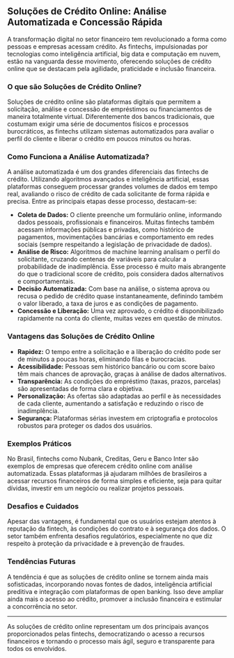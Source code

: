 ## Soluções de Crédito Online: Análise Automatizada e Concessão Rápida

A transformação digital no setor financeiro tem revolucionado a forma como pessoas e empresas acessam crédito. As fintechs, impulsionadas por tecnologias como inteligência artificial, big data e computação em nuvem, estão na vanguarda desse movimento, oferecendo soluções de crédito online que se destacam pela agilidade, praticidade e inclusão financeira.

### O que são Soluções de Crédito Online?

Soluções de crédito online são plataformas digitais que permitem a solicitação, análise e concessão de empréstimos ou financiamentos de maneira totalmente virtual. Diferentemente dos bancos tradicionais, que costumam exigir uma série de documentos físicos e processos burocráticos, as fintechs utilizam sistemas automatizados para avaliar o perfil do cliente e liberar o crédito em poucos minutos ou horas.

### Como Funciona a Análise Automatizada?

A análise automatizada é um dos grandes diferenciais das fintechs de crédito. Utilizando algoritmos avançados e inteligência artificial, essas plataformas conseguem processar grandes volumes de dados em tempo real, avaliando o risco de crédito de cada solicitante de forma rápida e precisa. Entre as principais etapas desse processo, destacam-se:

- **Coleta de Dados:** O cliente preenche um formulário online, informando dados pessoais, profissionais e financeiros. Muitas fintechs também acessam informações públicas e privadas, como histórico de pagamentos, movimentações bancárias e comportamento em redes sociais (sempre respeitando a legislação de privacidade de dados).
- **Análise de Risco:** Algoritmos de machine learning analisam o perfil do solicitante, cruzando centenas de variáveis para calcular a probabilidade de inadimplência. Esse processo é muito mais abrangente do que o tradicional score de crédito, pois considera dados alternativos e comportamentais.
- **Decisão Automatizada:** Com base na análise, o sistema aprova ou recusa o pedido de crédito quase instantaneamente, definindo também o valor liberado, a taxa de juros e as condições de pagamento.
- **Concessão e Liberação:** Uma vez aprovado, o crédito é disponibilizado rapidamente na conta do cliente, muitas vezes em questão de minutos.

### Vantagens das Soluções de Crédito Online

- **Rapidez:** O tempo entre a solicitação e a liberação do crédito pode ser de minutos a poucas horas, eliminando filas e burocracias.
- **Acessibilidade:** Pessoas sem histórico bancário ou com score baixo têm mais chances de aprovação, graças à análise de dados alternativos.
- **Transparência:** As condições do empréstimo (taxas, prazos, parcelas) são apresentadas de forma clara e objetiva.
- **Personalização:** As ofertas são adaptadas ao perfil e às necessidades de cada cliente, aumentando a satisfação e reduzindo o risco de inadimplência.
- **Segurança:** Plataformas sérias investem em criptografia e protocolos robustos para proteger os dados dos usuários.

### Exemplos Práticos

No Brasil, fintechs como Nubank, Creditas, Geru e Banco Inter são exemplos de empresas que oferecem crédito online com análise automatizada. Essas plataformas já ajudaram milhões de brasileiros a acessar recursos financeiros de forma simples e eficiente, seja para quitar dívidas, investir em um negócio ou realizar projetos pessoais.

### Desafios e Cuidados

Apesar das vantagens, é fundamental que os usuários estejam atentos à reputação da fintech, às condições do contrato e à segurança dos dados. O setor também enfrenta desafios regulatórios, especialmente no que diz respeito à proteção da privacidade e à prevenção de fraudes.

### Tendências Futuras

A tendência é que as soluções de crédito online se tornem ainda mais sofisticadas, incorporando novas fontes de dados, inteligência artificial preditiva e integração com plataformas de open banking. Isso deve ampliar ainda mais o acesso ao crédito, promover a inclusão financeira e estimular a concorrência no setor.

---

As soluções de crédito online representam um dos principais avanços proporcionados pelas fintechs, democratizando o acesso a recursos financeiros e tornando o processo mais ágil, seguro e transparente para todos os envolvidos.